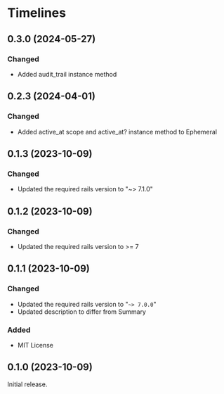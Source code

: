 # Timelines

## 0.3.0 (2024-05-27)
### Changed
- Added audit_trail instance method

## 0.2.3 (2024-04-01)
### Changed
- Added active_at scope and active_at? instance method to Ephemeral

## 0.1.3 (2023-10-09)
### Changed
- Updated the required rails version to "~> 7.1.0"

## 0.1.2 (2023-10-09)
### Changed
- Updated the required rails version to >= 7

## 0.1.1 (2023-10-09)
### Changed
- Updated the required rails version to "`~> 7.0.0`"
- Updated description to differ from Summary

### Added
- MIT License
## 0.1.0 (2023-10-09)
Initial release.
